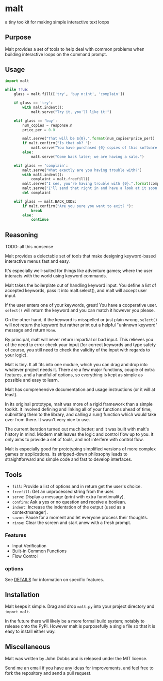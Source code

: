 
# malt
a tiny toolkit for making simple interactive text loops

## Purpose
Malt provides a set of tools to help deal with common problems when building
interactive loops on the command prompt.

## Usage

```python
import malt

while True:
    glass = malt.fill(['try', 'buy n:int', 'complain'])

    if glass == 'try':
        with malt.indent():
            malt.serve("Try it, you'll like it!")

    elif glass == 'buy':
        num_copies = response.n
        price_per = 0.0

        malt.serve("That will be ${0}.".format(num_copies*price_per))
        if malt.confirm("Is that ok? "):
            malt.serve("You have purchased {0} copies of this software.".format(num_copies))
        else:
            malt.serve("Come back later; we are having a sale.")

    elif glass == 'complain':
        malt.serve("What exactly are you having trouble with?")
        with malt.indent():
            complaint = malt.freefill()
        malt.serve("I see, you're having trouble with {0}.".format(complaint))
        malt.serve("I'll send that right in and have a look at it soon.")
        del complaint

    elif glass == malt.BACK_CODE:
        if malt.confirm("Are you sure you want to exit? "):
            break
        else:
            continue
```

## Reasoning
TODO: all this nonsense

Malt provides a delectable set of tools that make designing keyword-based 
interactive menus fast and easy.

It's especially well-suited for things like adventure games; where the user 
interacts with the world using keyword commands.

Malt takes the boilerplate out of handling keyword input. You define a list 
of accepted keywords, pass it into malt.select(), and malt will accept user input.

If the user enters one of your keywords, great! You have a cooperative user. 
<code>select()</code> will return the keyword and you can match it however you
please.

On the other hand, if the keyword is misspelled or just plain wrong, <code>select()</code> 
will *not* return the keyword but rather print out a helpful "unknown keyword" 
message and return <code>None</code>. 

By principal, malt will never return impartial or bad input. This relieves you
of the need to error check your input (for correct keywords and type safety of course,
you still need to check the validity of the input with regards to your logic).

Malt is tiny. It all fits into one module, which you can drag and drop into
whatever project needs it. There are a few major functions, couple of extra
features, and a handful of options, so everything is kept as simple as possible
and easy to learn. 

Malt has comprehensive documentation and usage instructions (or it will at least).

In its original prototype, malt was more of a rigid framework than a simple
toolkit. It involved defining and linking all of your functions ahead of time,
submitting them to the library, and calling a run() function which would take
over from there. It wasn't very nice to use. 

The current iteration turned out much better; and it was built with malt's
history in mind. Modern malt leaves the logic and control flow up to you. It
only aims to provide a set of tools, and not interfere with control flow.

Malt is especially good for prototyping simplified versions of more complex
games or applications. Its stripped-down philosophy leads to straightforward
and simple code and fast to develop interfaces.


## Tools
* `fill`: Provide a list of options and in return get the user's choice.
* `freefill`: Get an unprocessed string from the user.
* `serve`: Display a message (print with extra functionality).
* `confirm`: Ask a yes or no question and receive a boolean.
* `indent`: Increase the indentation of the output (used as a contextmanager).
* `savor`: Pause for a moment and let everyone process their thoughts.
* `rinse`: Clear the screen and start anew with a fresh prompt.

### Features
* Input Verification
* Built-in Common Functions
* Flow Control

### options
See [DETAILS](DETAILS.md) for information on specific features.


## Installation
Malt keeps it simple. Drag and drop `malt.py` into your project directory and
`import malt`.

In the future there will likely be a more formal build system; notably to
release onto the PyPi. However malt is purposefully a single file so that it is
easy to install either way.


## Miscellaneous
Malt was written by John Dobbs and is released under the MIT license.

Send me an email if you have any ideas for improvements, and feel free to fork
the repository and send a pull request.
